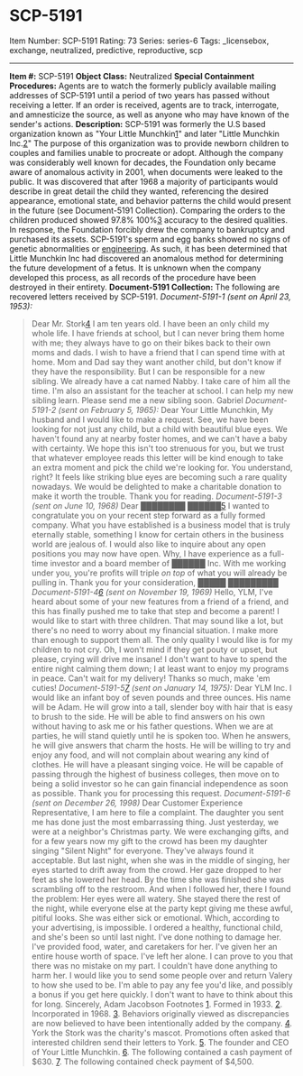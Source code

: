 # SCP-5191
Item Number: SCP-5191
Rating: 73
Series: series-6
Tags: _licensebox, exchange, neutralized, predictive, reproductive, scp

---

**Item #:** SCP-5191
**Object Class:** Neutralized
**Special Containment Procedures:** Agents are to watch the formerly publicly available mailing addresses of SCP-5191 until a period of two years has passed without receiving a letter. If an order is received, agents are to track, interrogate, and amnesticize the source, as well as anyone who may have known of the sender's actions.
**Description:** SCP-5191 was formerly the U.S based organization known as "Your Little Munchkin[1](javascript:;)" and later "Little Munchkin Inc.[2](javascript:;)" The purpose of this organization was to provide newborn children to couples and families unable to procreate or adopt.
Although the company was considerably well known for decades, the Foundation only became aware of anomalous activity in 2001, when documents were leaked to the public. It was discovered that after 1968 a majority of participants would describe in great detail the child they wanted, referencing the desired appearance, emotional state, and behavior patterns the child would present in the future (see Document-5191 Collection). Comparing the orders to the children produced showed 97.8% 100%[3](javascript:;) accuracy to the desired qualities.
In response, the Foundation forcibly drew the company to bankruptcy and purchased its assets. SCP-5191's sperm and egg banks showed no signs of genetic abnormalities or [engineering](https://scp-wiki.wikidot.com/scp-1106). As such, it has been determined that Little Munchkin Inc had discovered an anomalous method for determining the future development of a fetus. It is unknown when the company developed this process, as all records of the procedure have been destroyed in their entirety.
**Document-5191 Collection:** The following are recovered letters received by SCP-5191.
_Document-5191-1 (sent on April 23, 1953):_
> Dear Mr. Stork[4](javascript:;)
> I am ten years old. I have been an only child my whole life. I have friends at school, but I can never bring them home with me; they always have to go on their bikes back to their own moms and dads. I wish to have a friend that I can spend time with at home. Mom and Dad say they want another child, but don't know if they have the responsibility. But I can be responsible for a new sibling. We already have a cat named Nabby. I take care of him all the time. I'm also an assistant for the teacher at school. I can help my new sibling learn.
> Please send me a new sibling soon.
> Gabriel
_Document-5191-2 (sent on February 5, 1965):_
> Dear Your Little Munchkin,
> My husband and I would like to make a request. See, we have been looking for not just any child, but a child with beautiful blue eyes. We haven't found any at nearby foster homes, and we can't have a baby with certainty.
> We hope this isn't too strenuous for you, but we trust that whatever employee reads this letter will be kind enough to take an extra moment and pick the child we're looking for. You understand, right? It feels like striking blue eyes are becoming such a rare quality nowadays. We would be delighted to make a charitable donation to make it worth the trouble.
> Thank you for reading.
_Document-5191-3 (sent on June 10, 1968)_
> Dear ████████ ██████[5](javascript:;)
> I wanted to congratulate you on your recent step forward as a fully formed company. What you have established is a business model that is truly eternally stable, something I know for certain others in the business world are jealous of.
> I would also like to inquire about any open positions you may now have open. Why, I have experience as a full-time investor and a board member of ██████ Inc. With me working under you, you're profits will triple _on top_ of what you will already be pulling in.
> Thank you for your consideration,
> █████ █████████
_Document-5191-4[6](javascript:;) (sent on November 19, 1969)_
> Hello, YLM,
> I've heard about some of your new features from a friend of a friend, and this has finally pushed me to take that step and become a parent! I would like to start with three children. That may sound like a lot, but there's no need to worry about my financial situation. I make more than enough to support them all.
> The only quality I would like is for my children to not cry. Oh, I won't mind if they get pouty or upset, but please, crying will drive me insane! I don't want to have to spend the entire night calming them down; I at least want to enjoy my programs in peace.
> Can't wait for my delivery! Thanks so much, make 'em cuties!
_Document-5191-5[7](javascript:;) (sent on January 14, 1975):_
> Dear YLM Inc.
> I would like an infant boy of seven pounds and three ounces. His name will be Adam. He will grow into a tall, slender boy with hair that is easy to brush to the side. He will be able to find answers on his own without having to ask me or his father questions. When we are at parties, he will stand quietly until he is spoken too. When he answers, he will give answers that charm the hosts. He will be willing to try and enjoy any food, and will not complain about wearing any kind of clothes. He will have a pleasant singing voice. He will be capable of passing through the highest of business colleges, then move on to being a solid investor so he can gain financial independence as soon as possible.
> Thank you for processing this request.
_Document-5191-6 (sent on December 26, 1998)_
> Dear Customer Experience Representative,
> I am here to file a complaint. The daughter you sent me has done just the most embarrassing thing.
> Just yesterday, we were at a neighbor's Christmas party. We were exchanging gifts, and for a few years now my gift to the crowd has been my daughter singing "Silent Night" for everyone. They've always found it acceptable. But last night, when she was in the middle of singing, her eyes started to drift away from the crowd. Her gaze dropped to her feet as she lowered her head. By the time she was finished she was scrambling off to the restroom. And when I followed her, there I found the problem: Her eyes were all watery. She stayed there the rest of the night, while everyone else at the party kept giving me these awful, pitiful looks.
> She was either sick or emotional. Which, according to your advertising, is impossible. I ordered a healthy, functional child, and she's been so until last night. I've done nothing to damage her. I've provided food, water, and caretakers for her. I've given her an entire house worth of space. I've left her alone. I can prove to you that there was no mistake on my part. I couldn't have done anything to harm her.
> I would like you to send some people over and return Valery to how she used to be. I'm able to pay any fee you'd like, and possibly a bonus if you get here quickly. I don't want to have to think about this for long.
> Sincerely,
> Adam Jacobson
Footnotes
[1](javascript:;). Formed in 1933.
[2](javascript:;). Incorporated in 1968.
[3](javascript:;). Behaviors originally viewed as discrepancies are now believed to have been intentionally added by the company.
[4](javascript:;). York the Stork was the charity's mascot. Promotions often asked that interested children send their letters to York.
[5](javascript:;). The founder and CEO of Your Little Munchkin.
[6](javascript:;). The following contained a cash payment of $630.
[7](javascript:;). The following contained check payment of $4,500.